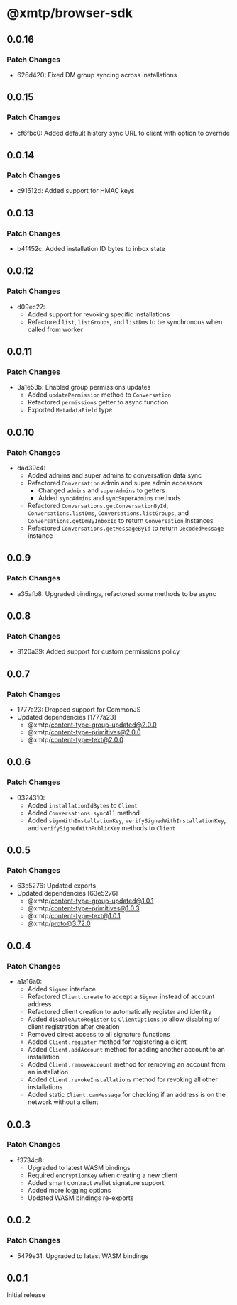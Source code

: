 # @xmtp/browser-sdk

## 0.0.16

### Patch Changes

- 626d420: Fixed DM group syncing across installations

## 0.0.15

### Patch Changes

- cf6fbc0: Added default history sync URL to client with option to override

## 0.0.14

### Patch Changes

- c91612d: Added support for HMAC keys

## 0.0.13

### Patch Changes

- b4f452c: Added installation ID bytes to inbox state

## 0.0.12

### Patch Changes

- d09ec27:
  - Added support for revoking specific installations
  - Refactored `list`, `listGroups`, and `listDms` to be synchronous when called from worker

## 0.0.11

### Patch Changes

- 3a1e53b: Enabled group permissions updates
  - Added `updatePermission` method to `Conversation`
  - Refactored `permissions` getter to async function
  - Exported `MetadataField` type

## 0.0.10

### Patch Changes

- dad39c4:
  - Added admins and super admins to conversation data sync
  - Refactored `Conversation` admin and super admin accessors
    - Changed `admins` and `superAdmins` to getters
    - Added `syncAdmins` and `syncSuperAdmins` methods
  - Refactored `Conversations.getConversationById`, `Conversations.listDms`, `Conversations.listGroups`, and `Conversations.getDmByInboxId` to return `Conversation` instances
  - Refactored `Conversations.getMessageById` to return `DecodedMessage` instance

## 0.0.9

### Patch Changes

- a35afb8: Upgraded bindings, refactored some methods to be async

## 0.0.8

### Patch Changes

- 8120a39: Added support for custom permissions policy

## 0.0.7

### Patch Changes

- 1777a23: Dropped support for CommonJS
- Updated dependencies [1777a23]
  - @xmtp/content-type-group-updated@2.0.0
  - @xmtp/content-type-primitives@2.0.0
  - @xmtp/content-type-text@2.0.0

## 0.0.6

### Patch Changes

- 9324310:
  - Added `installationIdBytes` to `Client`
  - Added `Conversations.syncAll` method
  - Added `signWithInstallationKey`, `verifySignedWithInstallationKey`, and `verifySignedWithPublicKey` methods to `Client`

## 0.0.5

### Patch Changes

- 63e5276: Updated exports
- Updated dependencies [63e5276]
  - @xmtp/content-type-group-updated@1.0.1
  - @xmtp/content-type-primitives@1.0.3
  - @xmtp/content-type-text@1.0.1
  - @xmtp/proto@3.72.0

## 0.0.4

### Patch Changes

- a1a16a0:
  - Added `Signer` interface
  - Refactored `Client.create` to accept a `Signer` instead of account address
  - Refactored client creation to automatically register and identity
  - Added `disableAutoRegister` to `ClientOptions` to allow disabling of client registration after creation
  - Removed direct access to all signature functions
  - Added `Client.register` method for registering a client
  - Added `Client.addAccount` method for adding another account to an installation
  - Added `Client.removeAccount` method for removing an account from an installation
  - Added `Client.revokeInstallations` method for revoking all other installations
  - Added static `Client.canMessage` for checking if an address is on the network without a client

## 0.0.3

### Patch Changes

- f3734c8:
  - Upgraded to latest WASM bindings
  - Required `encryptionKey` when creating a new client
  - Added smart contract wallet signature support
  - Added more logging options
  - Updated WASM bindings re-exports

## 0.0.2

### Patch Changes

- 5479e31: Upgraded to latest WASM bindings

## 0.0.1

Initial release
